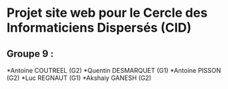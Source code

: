 # Projet site web pour le Cercle des Informaticiens Dispersés (CID)

## Groupe 9 :
*Antoine COUTREEL (G2) *Quentin DESMARQUET (G1) *Antoine PISSON (G2) *Luc REGNAUT (G1) *Akshaiy GANESH (G2)
